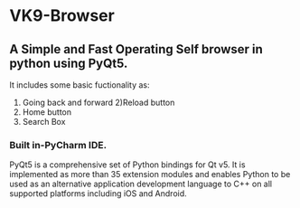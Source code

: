 # VK9-Browser
## A Simple and Fast Operating Self browser in python using PyQt5.
It includes some basic fuctionality as:
1) Going back and forward
2)Reload button
3) Home button
4) Search Box

### Built in-PyCharm IDE. 
PyQt5 is a comprehensive set of Python bindings for Qt v5. It is implemented as more than 35 extension modules 
and enables Python to be used as an alternative application development language to C++ 
on all supported platforms including iOS and Android.
